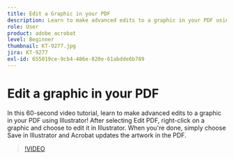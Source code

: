 ```yaml
---
title: Edit a Graphic in your PDF
description: Learn to make advanced edits to a graphic in your PDF using Illustrator
role: User
product: adobe acrobat
level: Beginner
thumbnail: KT-9277.jpg
jira: KT-9277
exl-id: 655019ce-9cb4-486e-820e-61abdde6b789
---
```

# Edit a graphic in your PDF

In this 60-second video tutorial, learn to make advanced edits to a graphic in your PDF using Illustrator! After selecting Edit PDF, right-click on a graphic and choose to edit it in Illustrator. When you're done, simply choose Save in Illustrator and Acrobat updates the artwork in the PDF.

>[!VIDEO](https://video.tv.adobe.com/v/338277?quality=12&learn=on&hidetitle=true)
